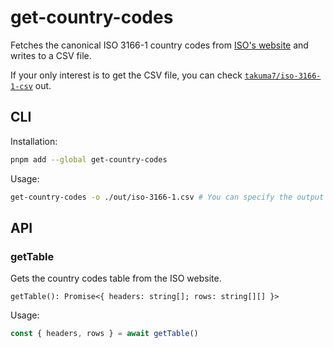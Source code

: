 # get-country-codes

Fetches the canonical ISO 3166-1 country codes from [ISO's website](https://www.iso.org/obp/ui/#search) and writes to a CSV file.

If your only interest is to get the CSV file, you can check  [`takuma7/iso-3166-1-csv`](https://github.com/takuma7/iso-3166-1-csv) out.

## CLI

Installation:
```sh
pnpm add --global get-country-codes
```

Usage:
```sh
get-country-codes -o ./out/iso-3166-1.csv # You can specify the output path (default: ./iso-3166-1.csv)
```

## API

### getTable

Gets the country codes table from the ISO website.

`getTable(): Promise<{ headers: string[]; rows: string[][] }>`

Usage:

```ts
const { headers, rows } = await getTable()
```

